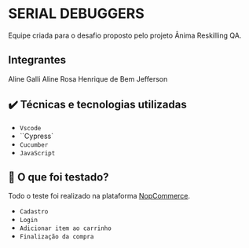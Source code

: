 # SERIAL DEBUGGERS

Equipe criada para o desafio proposto pelo projeto Ânima Reskilling QA.

## Integrantes

Aline Galli
Aline Rosa
Henrique de Bem
Jefferson

## ✔️ Técnicas e tecnologias utilizadas

- ``Vscode``
- ``Cypress`
- ``Cucumber``
- ``JavaScript``

## 🔨 O que foi testado?

Todo o teste foi realizado na plataforma [NopCommerce](https://demo.nopcommerce.com).

- ``Cadastro``
- ``Login``
- ``Adicionar item ao carrinho``
- ``Finalização da compra``

